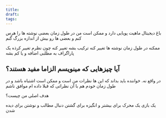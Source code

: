 ```yaml
---
title: 
draft: 
tags:
---
```

باغ دیجیتال ماهیت پویایی دارد و ممکن است من در طول زمان بعضی نوشته ها را هرس کنم و بعضی ها رو بیش از اندازه بزرگ گنم

ممکنه در طول زمان نوشته ها تغییر کنه
ترکیب بشه
تغییر کنه چون نظرم تغییر کرذه
یک پاراگراف به مطلبی اضافه و یا کم بشه

## آیا چیزهایی که مینویسم الزاما مفید هستند؟
در واقع نه. خواننده باید بداند که این ها نظرات من است و ممکن است اشتباه باشد و در طول زمان خودم هم با آن نظراتی که قبلا داده ام موافق ناشم

هدف اصلی من چیست؟

یک بازی
یک محرک برای بیشتر و انگیزه برای گشتن دنبال مطالب و نوشتن برای دیده شدن